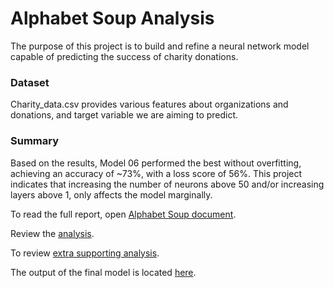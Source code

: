 # Alphabet Soup Analysis

The purpose of this project is to build and refine a neural network model capable of predicting the success of charity donations.

### Dataset

Charity_data.csv provides various features about organizations and donations, and target variable we are aiming to predict.

### Summary

Based on the results, Model 06 performed the best without overfitting, achieving an accuracy of ~73%, with a loss score of 56%. This project indicates that increasing the number of neurons above 50 and/or increasing layers above 1, only affects the model marginally.


To read the full report, open [Alphabet Soup document](alphabet_soup_analysis.pdf).

Review the [analysis](Starter_Code.ipynb).

To review [extra supporting analysis](Starter_Code_extra_analysis.ipynb).

The output of the final model is located [here](Output/Charity_Optimization.h5).
